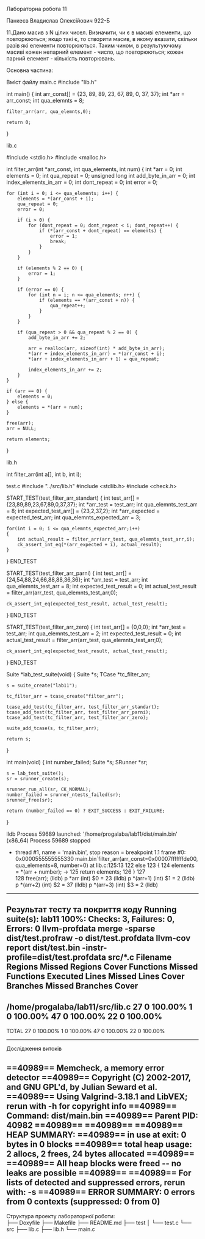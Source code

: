 Лабораторна робота 11

Панкеєв Владислав Олексійович 922-Б 

11.Дано масив з N цілих чисел. Визначити, чи є в масиві елементи, що повторюються; якщо такі є, то створити масив, в якому вказати, скільки разів які елементи повторюються. 
Таким чином, в результуючому масиві кожен непарний елемент - число, що повторюються; кожен парний елемент - кількість повторювань.

Основна частина:

Вміст файлу main.c
#include "lib.h"

int main()
{
    	int arr_const[] = {23, 89, 89, 23, 67, 89, 0, 37, 37};
	int *arr = arr_const;
	int qua_elemnts = 8;
	
	filter_arr(arr, qua_elemnts,0);

    return 0;
}
 
lib.c

#include <stdio.h>
#include <malloc.h>

int filter_arr(int *arr_const, int qua_elements, int num)
{
	int *arr = 0;
	int elements = 0;
	int qua_repeat = 0;
	unsigned long int add_byte_in_arr = 0;
	int index_elements_in_arr = 0;
	int dont_repeat = 0;
	int error = 0;

	for (int i = 0; i <= qua_elements; i++) {
		elements = *(arr_const + i);
		qua_repeat = 0;
		error = 0;

		if (i > 0) {
			for (dont_repeat = 0; dont_repeat < i; dont_repeat++) {
				if (*(arr_const + dont_repeat) == elements) {
					error = 1;
					break;
				}
			}
		}

		if (elements % 2 == 0) {
			error = 1;
		}

		if (error == 0) {
			for (int n = i; n <= qua_elements; n++) {
				if (elements == *(arr_const + n)) {
					qua_repeat++;
				}
			}
		}

		if (qua_repeat > 0 && qua_repeat % 2 == 0) {
			add_byte_in_arr += 2;

			arr = realloc(arr, sizeof(int) * add_byte_in_arr);
			*(arr + index_elements_in_arr) = *(arr_const + i);
			*(arr + index_elements_in_arr + 1) = qua_repeat;

			index_elements_in_arr += 2;
		}
	}

	if (arr == 0) {
		elements = 0;
	} else {
		elements = *(arr + num);
	}

	free(arr);
	arr = NULL;

	return elements;
}

lib.h

int filter_arr(int a[], int b, int i);

test.c
#include "../src/lib.h"
#include <stdlib.h>
#include <check.h>

START_TEST(test_filter_arr_standart)
{
	int test_arr[] = {23,89,89,23,67,89,0,37,37};
	int *arr_test = test_arr;
	int qua_elemnts_test_arr = 8; 
	int expected_test_arr[] = {23,2,37,2};
	int *arr_expected = expected_test_arr;
	int qua_elemnts_expected_arr = 3;
	 
	for(int i = 0; i <= qua_elemnts_expected_arr;i++)
	{
		int actual_result = filter_arr(arr_test, qua_elemnts_test_arr,i);
		ck_assert_int_eq(*(arr_expected + i), actual_result);
	}	
}
END_TEST

START_TEST(test_filter_arr_parni)
{
	int test_arr[] = {24,54,88,24,66,88,88,36,36};
	int *arr_test = test_arr;
	int qua_elemnts_test_arr = 8; 
	int expected_test_result = 0;
	int actual_test_result = filter_arr(arr_test, qua_elemnts_test_arr,0);
	
	ck_assert_int_eq(expected_test_result, actual_test_result);		
}
END_TEST

START_TEST(test_filter_arr_zero)
{
	int test_arr[] = {0,0,0};
	int *arr_test = test_arr;
	int qua_elemnts_test_arr = 2; 
	int expected_test_result = 0;
	int actual_test_result = filter_arr(arr_test, qua_elemnts_test_arr,0);
	
	ck_assert_int_eq(expected_test_result, actual_test_result);		
}
END_TEST



Suite *lab_test_suite(void)
{
	Suite *s;
	TCase *tc_filter_arr;

	s = suite_create("lab11");

	tc_filter_arr = tcase_create("filter_arr");

	tcase_add_test(tc_filter_arr, test_filter_arr_standart);
	tcase_add_test(tc_filter_arr, test_filter_arr_parni);
	tcase_add_test(tc_filter_arr, test_filter_arr_zero);

	suite_add_tcase(s, tc_filter_arr);
	
	return s;
}

int main(void)
{
	int number_failed;
	Suite *s;
	SRunner *sr;

	s = lab_test_suite();
	sr = srunner_create(s);

	srunner_run_all(sr, CK_NORMAL);
	number_failed = srunner_ntests_failed(sr);
	srunner_free(sr);

	return (number_failed == 0) ? EXIT_SUCCESS : EXIT_FAILURE;
}

 
lldb
Process 59689 launched: '/home/progalaba/lab11/dist/main.bin' (x86_64)
Process 59689 stopped
* thread #1, name = 'main.bin', stop reason = breakpoint 1.1
    frame #0: 0x0000555555555330 main.bin`filter_arr(arr_const=0x00007fffffffde00, qua_elements=8, number=0) at lib.c:125:13
   122      else
   123      {
   124          elements = *(arr + number);
-> 125          return elements;
   126      }
   127      
   128      free(arr);
(lldb) p *arr
(int) $0 = 23
(lldb) p *(arr+1)
(int) $1 = 2
(lldb) p *(arr+2)
(int) $2 = 37
(lldb) p *(arr+3)
(int) $3 = 2
(lldb) 

----------------------------------------------------------------------------

Результат тесту та покриття коду
Running suite(s): lab11
100%: Checks: 3, Failures: 0, Errors: 0
llvm-profdata merge -sparse dist/test.profraw -o dist/test.profdata
llvm-cov report dist/test.bin -instr-profile=dist/test.profdata src/*.c
Filename                                         Regions    Missed Regions     Cover   Functions  Missed Functions  Executed       Lines      Missed Lines     Cover    Branches   Missed Branches     Cover
------------------------------------------------------------------------------------------------------------------------------------------------------------------------------------------------------------------------------------------------------
/home/progalaba/lab11/src/lib.c          27                 0   100.00%           1                 0   100.00%          47                 0   100.00%          22                 0   100.00%
------------------------------------------------------------------------------------------------------------------------------------------------------------------------------------------------------------------------------------------------------
TOTAL                                                 27                 0   100.00%           1                 0   100.00%          47                 0   100.00%          22                 0   100.00%

----------------------------------------------------------------------------

Дослідження витоків

==40989== Memcheck, a memory error detector
==40989== Copyright (C) 2002-2017, and GNU GPL'd, by Julian Seward et al.
==40989== Using Valgrind-3.18.1 and LibVEX; rerun with -h for copyright info
==40989== Command: dist/main.bin
==40989== Parent PID: 40982
==40989==
==40989==
==40989== HEAP SUMMARY:
==40989==     in use at exit: 0 bytes in 0 blocks
==40989==   total heap usage: 2 allocs, 2 frees, 24 bytes allocated
==40989==
==40989== All heap blocks were freed -- no leaks are possible
==40989==
==40989== For lists of detected and suppressed errors, rerun with: -s
==40989== ERROR SUMMARY: 0 errors from 0 contexts (suppressed: 0 from 0)
----------------------------------------------------------------------------

Структура проекту лабораторної роботи:
   
├── Doxyfile
├── Makefile
├── README.md
├── test
│   └── test.c
└── src
    ├── lib.c
    ├── lib.h
    └── main.c
